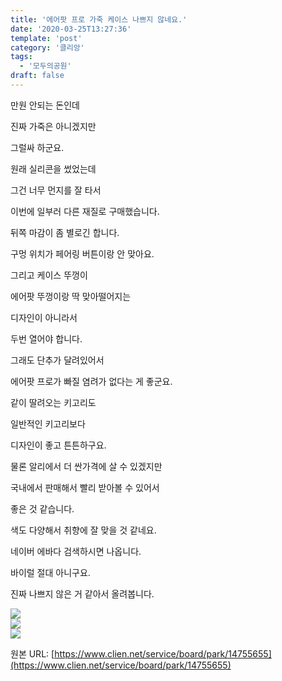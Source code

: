 ```yaml
---
title: '에어팟 프로 가죽 케이스 나쁘지 않네요.'
date: '2020-03-25T13:27:36'
template: 'post'
category: '클리앙'
tags: 
  - '모두의공원'
draft: false
---
```


만원 안되는 돈인데

진짜 가죽은 아니겠지만

그럴싸 하군요.

원래 실리콘을 썼었는데

그건 너무 먼지를 잘 타서

이번에 일부러 다른 재질로 구매했습니다.

뒤쪽 마감이 좀 별로긴 합니다.

구멍 위치가 페어링 버튼이랑 안 맞아요.

그리고 케이스 뚜껑이

에어팟 뚜껑이랑 딱 맞아떨어지는

디자인이 아니라서

두번 열어야 합니다.

그래도 단추가 달려있어서

에어팟 프로가 빠질 염려가 없다는 게 좋군요.

같이 딸려오는 키고리도

일반적인 키고리보다

디자인이 좋고 튼튼하구요.

물론 알리에서 더 싼가격에 살 수 있겠지만

국내에서 판매해서 빨리 받아볼 수 있어서

좋은 것 같습니다.

색도 다양해서 취향에 잘 맞을 것 같네요.

네이버 에바다 검색하시면 나옵니다.

바이럴 절대 아니구요.

진짜 나쁘지 않은 거 같아서 올려봅니다.

![](https://i.imgur.com/Q655OjX.jpg)  
![](https://i.imgur.com/c1ytX8y.jpg)  
![](https://i.imgur.com/hrnbVVo.jpg)

원본 URL: [https://www.clien.net/service/board/park/14755655](https://www.clien.net/service/board/park/14755655)